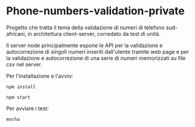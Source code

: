 # Phone-numbers-validation-private

Progetto che tratta il tema della validazione di numeri di telefono sud-africani, in architettura client-server, corredato da test di unità.

Il server node principalmente espone le API per la validazione e autocorrezione di singoli numeri inseriti dall'utente tramite web page e per la validazione e autocorrezione di una serie di numeri memorizzati su file csv nel server.


Per l'installazione e l'avvio:

```
npm install
```

```
npm start
```

Per avviare i test:

```
mocha
```
